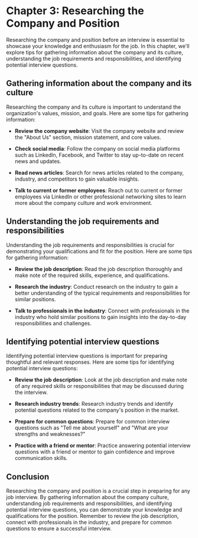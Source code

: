 Chapter 3: Researching the Company and Position
===============================================

Researching the company and position before an interview is essential to showcase your knowledge and enthusiasm for the job. In this chapter, we'll explore tips for gathering information about the company and its culture, understanding the job requirements and responsibilities, and identifying potential interview questions.

Gathering information about the company and its culture
-------------------------------------------------------

Researching the company and its culture is important to understand the organization's values, mission, and goals. Here are some tips for gathering information:

* **Review the company website**: Visit the company website and review the "About Us" section, mission statement, and core values.

* **Check social media**: Follow the company on social media platforms such as LinkedIn, Facebook, and Twitter to stay up-to-date on recent news and updates.

* **Read news articles**: Search for news articles related to the company, industry, and competitors to gain valuable insights.

* **Talk to current or former employees**: Reach out to current or former employees via LinkedIn or other professional networking sites to learn more about the company culture and work environment.

Understanding the job requirements and responsibilities
-------------------------------------------------------

Understanding the job requirements and responsibilities is crucial for demonstrating your qualifications and fit for the position. Here are some tips for gathering information:

* **Review the job description**: Read the job description thoroughly and make note of the required skills, experience, and qualifications.

* **Research the industry**: Conduct research on the industry to gain a better understanding of the typical requirements and responsibilities for similar positions.

* **Talk to professionals in the industry**: Connect with professionals in the industry who hold similar positions to gain insights into the day-to-day responsibilities and challenges.

Identifying potential interview questions
-----------------------------------------

Identifying potential interview questions is important for preparing thoughtful and relevant responses. Here are some tips for identifying potential interview questions:

* **Review the job description**: Look at the job description and make note of any required skills or responsibilities that may be discussed during the interview.

* **Research industry trends**: Research industry trends and identify potential questions related to the company's position in the market.

* **Prepare for common questions**: Prepare for common interview questions such as "Tell me about yourself" and "What are your strengths and weaknesses?"

* **Practice with a friend or mentor**: Practice answering potential interview questions with a friend or mentor to gain confidence and improve communication skills.

Conclusion
----------

Researching the company and position is a crucial step in preparing for any job interview. By gathering information about the company culture, understanding job requirements and responsibilities, and identifying potential interview questions, you can demonstrate your knowledge and qualifications for the position. Remember to review the job description, connect with professionals in the industry, and prepare for common questions to ensure a successful interview.
